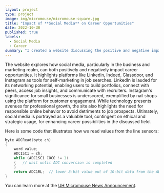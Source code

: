 ```yaml
---
layout: project
type: project
image: img/micromouse/micromouse-square.jpg
title: "Impact of **Social Media** on Career Opportunities"
date: 2022-10-30
published: true
labels:
  - Social Media
  - Career
summary: "I created a website discussing the positive and negative impacts of social media on one's future job endeavors."
---
```


The website explores how social media, particularly in the business and marketing realm, can both positively and negatively impact career opportunities. It highlights platforms like LinkedIn, Indeed, Glassdoor, and Instagram as tools for self-marketing in job searches. LinkedIn is lauded for its networking potential, enabling users to build portfolios, connect with peers, access job insights, and communicate with recruiters. Instagram's significance for small businesses is underscored, exemplified by nail shops using the platform for customer engagement. While technology presents avenues for professional growth, the site also highlights the need for responsible online behavior to avoid detriments to job prospects. Ultimately, social media is portrayed as a valuable tool, contingent on ethical and strategic usage, for enhancing career possibilities in the discussed field.

Here is some code that illustrates how we read values from the line sensors:

```cpp
byte ADCRead(byte ch)
{
    word value;
    ADC1SC1 = ch;
    while (ADC1SC1_COCO != 1)
    {   // wait until ADC conversion is completed   
    }
    return ADC1RL;  // lower 8-bit value out of 10-bit data from the ADC
}
```

You can learn more at the [UH Micromouse News Announcement](https://manoa.hawaii.edu/news/article.php?aId=2857).
